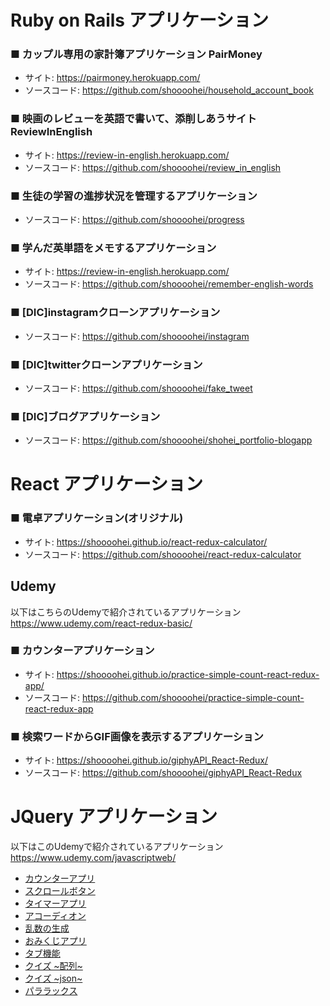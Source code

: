# Ruby on Rails アプリケーション
### ■ カップル専用の家計簿アプリケーション PairMoney
- サイト: https://pairmoney.herokuapp.com/
- ソースコード: https://github.com/shoooohei/household_account_book

### ■ 映画のレビューを英語で書いて、添削しあうサイト ReviewInEnglish
- サイト: https://review-in-english.herokuapp.com/
- ソースコード: https://github.com/shoooohei/review_in_english

### ■ 生徒の学習の進捗状況を管理するアプリケーション
- ソースコード: https://github.com/shoooohei/progress

### ■ 学んだ英単語をメモするアプリケーション
- サイト: https://review-in-english.herokuapp.com/
- ソースコード: https://github.com/shoooohei/remember-english-words

### ■ [DIC]instagramクローンアプリケーション
- ソースコード: https://github.com/shoooohei/instagram

### ■ [DIC]twitterクローンアプリケーション
- ソースコード: https://github.com/shoooohei/fake_tweet

### ■ [DIC]ブログアプリケーション
- ソースコード: https://github.com/shoooohei/shohei_portfolio-blogapp

# React アプリケーション
### ■ 電卓アプリケーション(オリジナル)
- サイト: https://shoooohei.github.io/react-redux-calculator/
- ソースコード: https://github.com/shoooohei/react-redux-calculator

## Udemy
以下はこちらのUdemyで紹介されているアプリケーション  
https://www.udemy.com/react-redux-basic/  

### ■ カウンターアプリケーション
- サイト: https://shoooohei.github.io/practice-simple-count-react-redux-app/
- ソースコード: https://github.com/shoooohei/practice-simple-count-react-redux-app

### ■ 検索ワードからGIF画像を表示するアプリケーション
- サイト: https://shoooohei.github.io/giphyAPI_React-Redux/
- ソースコード: https://github.com/shoooohei/giphyAPI_React-Redux

# JQuery アプリケーション
以下はこのUdemyで紹介されているアプリケーション    
https://www.udemy.com/javascriptweb/  

- [カウンターアプリ](https://shoooohei.github.io/javascript/counter_app/)
- [スクロールボタン](https://shoooohei.github.io/javascript/scroll_button/)
- [タイマーアプリ](https://shoooohei.github.io/javascript/timer_app/)
- [アコーディオン](https://shoooohei.github.io/javascript/accordion)
- [乱数の生成](https://shoooohei.github.io/javascript/random_number)
- [おみくじアプリ](https://shoooohei.github.io/javascript/omikuji_app)
- [タブ機能](https://shoooohei.github.io/javascript/tab)
- [クイズ \~配列\~](https://shoooohei.github.io/javascript/quiz_app_array)
- [クイズ \~json\~](https://shoooohei.github.io/javascript/quiz_app_json)
- [パララックス](https://shoooohei.github.io/javascript/parallax)
